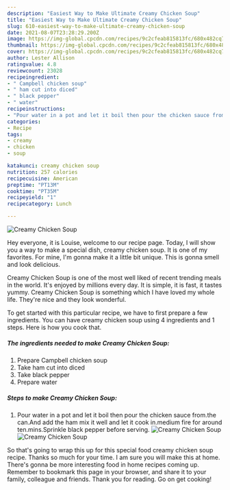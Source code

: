 ```yaml
---
description: "Easiest Way to Make Ultimate Creamy Chicken Soup"
title: "Easiest Way to Make Ultimate Creamy Chicken Soup"
slug: 610-easiest-way-to-make-ultimate-creamy-chicken-soup
date: 2021-08-07T23:28:29.200Z
image: https://img-global.cpcdn.com/recipes/9c2cfeab815813fc/680x482cq70/creamy-chicken-soup-recipe-main-photo.jpg
thumbnail: https://img-global.cpcdn.com/recipes/9c2cfeab815813fc/680x482cq70/creamy-chicken-soup-recipe-main-photo.jpg
cover: https://img-global.cpcdn.com/recipes/9c2cfeab815813fc/680x482cq70/creamy-chicken-soup-recipe-main-photo.jpg
author: Lester Allison
ratingvalue: 4.8
reviewcount: 23028
recipeingredient:
- " Campbell chicken soup"
- " ham cut into diced"
- " black pepper"
- " water"
recipeinstructions:
- "Pour water in a pot and let it boil then pour the chicken sauce from.the can.And add the ham mix it well and let it cook in.medium fire for around ten.mins.Sprinkle black pepper before serving."
categories:
- Recipe
tags:
- creamy
- chicken
- soup

katakunci: creamy chicken soup 
nutrition: 257 calories
recipecuisine: American
preptime: "PT13M"
cooktime: "PT35M"
recipeyield: "1"
recipecategory: Lunch

---
```



![Creamy Chicken Soup](https://img-global.cpcdn.com/recipes/9c2cfeab815813fc/680x482cq70/creamy-chicken-soup-recipe-main-photo.jpg)

Hey everyone, it is Louise, welcome to our recipe page. Today, I will show you a way to make a special dish, creamy chicken soup. It is one of my favorites. For mine, I'm gonna make it a little bit unique. This is gonna smell and look delicious.



Creamy Chicken Soup is one of the most well liked of recent trending meals in the world. It's enjoyed by millions every day. It is simple, it is fast, it tastes yummy. Creamy Chicken Soup is something which I have loved my whole life. They're nice and they look wonderful.


To get started with this particular recipe, we have to first prepare a few ingredients. You can have creamy chicken soup using 4 ingredients and 1 steps. Here is how you cook that.

<!--inarticleads1-->

##### The ingredients needed to make Creamy Chicken Soup:

1. Prepare  Campbell chicken soup
1. Take  ham cut into diced
1. Take  black pepper
1. Prepare  water




<!--inarticleads2-->

##### Steps to make Creamy Chicken Soup:

1. Pour water in a pot and let it boil then pour the chicken sauce from.the can.And add the ham mix it well and let it cook in.medium fire for around ten.mins.Sprinkle black pepper before serving.
<img src="https://img-global.cpcdn.com/steps/91ba463ae6a704d8/160x128cq70/creamy-chicken-soup-recipe-step-1-photo.jpg" alt="Creamy Chicken Soup"><img src="https://img-global.cpcdn.com/steps/325178e8f13a2b65/160x128cq70/creamy-chicken-soup-recipe-step-1-photo.jpg" alt="Creamy Chicken Soup">



So that's going to wrap this up for this special food creamy chicken soup recipe. Thanks so much for your time. I am sure you will make this at home. There's gonna be more interesting food in home recipes coming up. Remember to bookmark this page in your browser, and share it to your family, colleague and friends. Thank you for reading. Go on get cooking!
